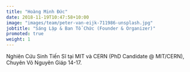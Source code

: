 ```yaml
---
title: "Hoàng Minh Đức"
date: 2018-11-19T10:47:58+10:00
image: "images/team/peter-van-eijk-711986-unsplash.jpg"
jobtitle: "Sáng Lập & Ban Tổ Chức (Founder & Organizer)"
promoted: true
weight: 1
---
```


Nghiên Cứu Sinh Tiến Sĩ tại MIT và CERN (PhD Candidate @ MIT/CERN), Chuyên Võ Nguyên Giáp 14-17. 

